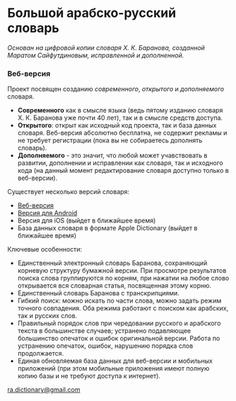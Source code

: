 # Большой арабско-русский словарь
*Основан на цифровой копии словаря Х. К. Баранова, созданной Маратом Сайфутдиновым, исправленной и дополненной.*
### Веб-версия
Проект посвящен созданию *современного*, *открытого* и *дополняемого* словаря.

* **Современного** как в смысле языка (ведь пятому изданию словаря Х. К. Баранова уже почти 40 лет), так и в смысле средств доступа.
* **Открытого**: открыт как исходный код проекта, так и база данных словаря. Веб-версия абсолютно бесплатна, не содержит рекламы и не требует регистрации (пока вы не собираетесь дополнять словарь).
* **Дополняемого** - это значит, что любой может учавствовать в развитии, дополнении и исправлении как словаря, так и исходного кода (на данный момент редактирование словаря доступно только в веб-версии).

Существует несколько версий словаря:

* [Веб-версия](https://desolate-island-2917.herokuapp.com)
* [Версия для Android](https://play.google.com/store/apps/details?id=ru.rabotyaga.baranov)
* Версия для iOS (выйдет в ближайшее время)
* База данных словаря в формате Apple Dictionary (выйдет в ближайшее время)

Ключевые особенности:

 * Единственный электронный словарь Баранова, сохраняющий корневую структуру бумажной версии. При просмотре результатов поиска слова группируются по корням, при нажатии на любое слово открывается вся словарная статья, посвященная этому корню.
 * Единственный словарь Баранова с транскрипциями.
 * Гибкий поиск: можно искать по части слова, можно задать режим точного совпадения. Оба режима работают с поиском как арабских, так и русских слов.
 * Правильный порядок слов при чередовании русского и арабского текста в большинстве случаев; устранено подавляющее большинство опечаток и ошибок оригинальной версии. Работа по устранению опечаток, ошибок, нарушению порядка слов продолжается.
 * Единая обновляемая база данных для веб-версии и мобильных приложений (при этом мобильные приложения имеют полную копию базы и не требуют доступа к интернет).

[ra.dictionary@gmail.com](mailto:ra.dictionary@gmail.com)